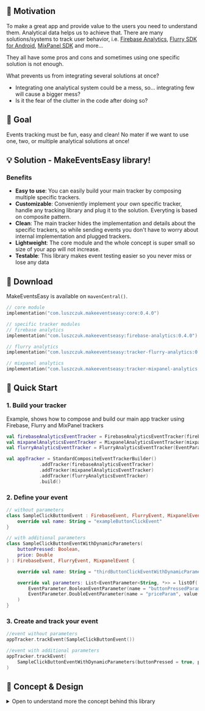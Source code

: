 ## 💪 Motivation
To make a great app and provide value to the users you need to understand them. Analytical data helps us to achieve that.
There are many solutions/systems to track user behavior, i.e. [Firebase Analytics](https://firebase.google.com/docs/analytics), [Flurry SDK for Android](https://developer.yahoo.com/flurry/docs/integrateflurry/android/), [MixPanel SDK](https://developer.mixpanel.com/docs/android) and more...

They all have some pros and cons and sometimes using one specific solution is not enough.

What prevents us from integrating several solutions at once?
- Integrating one analytical system could be a mess, so... integrating few will cause a bigger mess?
- Is it the fear of the clutter in the code after doing so?

## 🎯 Goal
Events tracking must be fun, easy and clean! No mater if we want to use one, two, or multiple analytical solutions at once!

## 💡 Solution - MakeEventsEasy library!
### Benefits
- **Easy to use**: You can easily build your main tracker by composing multiple specific trackers. 
- **Customizable**: Conveniently implement your own specific tracker, handle any tracking library and plug it to the solution. Everyting is based on composite pattern.
- **Clean**: The main tracker hides the implementation and details about the specific trackers, so while sending events you don't have to worry about internal implementation and plugged trackers. 
- **Lightweight**: The core module and the whole concept is super small so size of your app will not increase.
- **Testable**: This library makes event testing easier so you never miss or lose any data

## 🚚 Download
MakeEventsEasy is available on `mavenCentral()`.

```kotlin
// core module
implementation("com.luszczuk.makeeventseasy:core:0.4.0")

// specific tracker modules
// firebase analytics
implementation("com.luszczuk.makeeventseasy:firebase-analytics:0.4.0")

// flurry analytics
implementation("com.luszczuk.makeeventseasy:tracker-flurry-analytics:0.4.0")

// mixpanel analytics
implementation("com.luszczuk.makeeventseasy:tracker-mixpanel-analytics:0.4.0")
```

## 🌟 Quick Start

### 1. Build your tracker
Example, shows how to compose and build our main app tracker using Firebase, Flurry and MixPanel trackers 
```kotlin
val firebaseAnalyticsEventTracker = FirebaseAnalyticsEventTracker(firebaseAnalyticsInstance, EventParametersToBundleConverter())
val mixpanelAnalyticsEventTracker = MixpanelAnalyticsEventTracker(mixpanelApi, EventParametersToJsonObjectConverter())
val flurryAnalyticsEventTracker = FlurryAnalyticsEventTracker(EventParametersToStringMapConverter())

val appTracker = StandardCompositeEventTrackerBuilder()
            .addTracker(firebaseAnalyticsEventTracker)
            .addTracker(mixpanelAnalyticsEventTracker)
            .addTracker(flurryAnalyticsEventTracker)
            .build()
```

### 2. Define your event
```kotlin
// without parameters
class SampleClickButtonEvent : FirebaseEvent, FlurryEvent, MixpanelEvent {
    override val name: String = "exampleButtonClickEvent"
}

// with additional parameters
class SampleClickButtonEventWithDynamicParameters(
    buttonPressed: Boolean,
    price: Double
) : FirebaseEvent, FlurryEvent, MixpanelEvent {

    override val name: String = "thirdButtonClickEventWithDynamicParameters"

    override val parameters: List<EventParameter<String, *>> = listOf(
        EventParameter.BooleanEventParameter(name = "buttonPressedParam", value = buttonPressed),
        EventParameter.DoubleEventParameter(name = "priceParam", value = price)
    )
}
```

### 3. Create and track your event 
```kotlin
//event without parameters
appTracker.trackEvent(SampleClickButtonEvent())

//event with additional parameters
appTracker.trackEvent(
    SampleClickButtonEventWithDynamicParameters(buttonPressed = true, price = 350.0)
)
```



## 🧠 Concept & Design
<details>
<summary>Open to understand more the concept behind this library</summary>
<br>
            
### Getting out of the bad
Most of the time when we implement event tracking, i.e. we want to log a button click event in the ViewModel, we just take a specific tracker object and call it, i.e. for Firebase it would be:
```kotlin
class ExampleViewModel @Inject constructor(
   firebaseAnalytics: FirebaseAnalytics,
   ...
) : ViewModel() {

   fun onButtonClick() {
       firebaseAnalytics.logEvent(FirebaseAnalytics.Event.SELECT_ITEM) {
          param(FirebaseAnalytics.Param.ITEM_ID, id)
          param(FirebaseAnalytics.Param.ITEM_NAME, name)
          param(FirebaseAnalytics.Param.CONTENT_TYPE, "image")
      }
      
      // rest of the implementation after this action
   }
   ...
}
```
Cons of this solution?
- tracking code takes a lot of place (we need few lines to just send an event)
- even if we extract this part of code different trackers have different event parameters representation -  types like Bundle, Map<String, Any>, Map<String, String>, etc.
- makes view model harder to test, i.e. Firebase event tracking takes Bundle class as a parameter store
- the bigger the nuber of trackers the more place it will take 

### Good
#### Event
We can think about an Event (no mater which tracking solution we are using) as an enity with the **name** and **parameters list**. Implementation
So we can make an abstraction that Event is a class with name field and parameters list field.
```kotlin
// part of the library code:
interface Event<K, P> {
    val name: K
    val parameters: List<P>
        get() = emptyList()
}
```

#### Tracker
We can think about tracker as an enity which can handle events of the specific type and send them to the analytical servers
```kotlin
// part of the library code:
interface EventTracker<in T : Event<*, *>> {
    fun trackEvent(event: T)
}
```

To define the specific event details (name and parameters) we define specific class which internally holds all the details about the name and the parameters.
```kotlin
class SelectItem(id: String, name: String, type: String): FirebaseEvent {

    override val name: String = FirebaseAnalytics.Event.SELECT_ITEM

    override val parameters: List<EventParameter<String, *>> = listOf(
        EventParameter.StringEventParameter(name = FirebaseAnalytics.Param.ITEM_ID, value = id),
        EventParameter.StringEventParameter(name = FirebaseAnalytics.Param.ITEM_NAME, value = name),
        EventParameter.StringEventParameter(name = FirebaseAnalytics.Param.CONTENT_TYPE, value = type)
    )
}         
```
           
To define the specific tracker we implement the interface and handle the event by converting parameters from base parameters to parameters required by the specific tracker
```kotlin
// part of library code:
class FirebaseAnalyticsEventTracker constructor(
    private val firebaseAnalytics: FirebaseAnalytics,
    private val parametersConverter: EventParametersToBundleConverter
) : EventTracker<FirebaseEvent> {

    override fun trackEvent(event: FirebaseEvent) {
        firebaseAnalytics.logEvent(event.name, parametersConverter.convert(event.parameters))
    }
}
```
              
After that, when we create our composite tracker, we just have to pass our specific event to it         
```kotlin
class ExampleViewModel @Inject constructor(
   appTracker: StandardCompositeEventTracker,
   ...
) : ViewModel() {

   fun onButtonClick() {
       appTracker.trackEvent(SelectItem(id = id, name = name, type = "image"))
      // rest of the implementation after this action
   }
   ...
}
```

Pros of this solution?
- tracking code is a one liner
- we can build our app tracker composing multiple trackers but the tracking part in the ViewModel will not change
- its easy to add unit test here, just mock event tracker and check if `trackEvent` method is called with proper event instance
- composition and tracker preparation is out of our sight, here we only have to create an event and pass it to app tracker 
</details>
